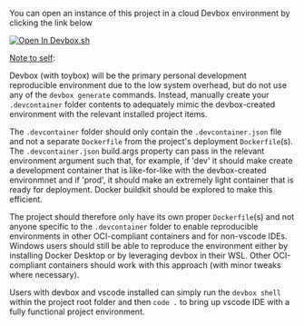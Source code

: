 You can open an instance of this project in a cloud Devbox environment by clicking the link below

[![Open In Devbox.sh](https://jetpack.io/img/devbox/open-in-devbox.svg)](https://devbox.sh/github.com/Chukwuedo/my_dev_environment)


<u>Note to self</u>:

Devbox (with toybox) will be the primary personal development reproducible environment due to the low system overhead, but do not use any of the `devbox generate` commands. Instead, manually create your `.devcontainer` folder contents to adequately mimic the devbox-created environment with the relevant installed project items. 

The `.devcontainer` folder should only contain the `.devcontainer.json` file and not a separate `Dockerfile` from the project's deployment `Dockerfile`(s). The `.devcontainer.json` build.args property can pass in the relevant environment argument such that, for example, if 'dev' it should make create a development container that is like-for-like with the devbox-created environmnet and if 'prod', it should make an extremely light container that is ready for deployment. Docker buildkit should be explored to make this efficient. 

The project should therefore only have its own proper `Dockerfile`(s) and not anyone specific to the `.devcontainer` folder to enable reproducible environments in other OCI-compliant containers and for non-vscode IDEs. Windows users should still be able to reproduce the environment either by installing Docker Desktop or by leveraging devbox in their WSL. Other OCI-compliant containers should work with this approach (with minor tweaks where necessary).

Users with devbox and vscode installed can simply run the `devbox shell` within the project root folder and then `code .` to bring up vscode IDE with a fully functional project environment.